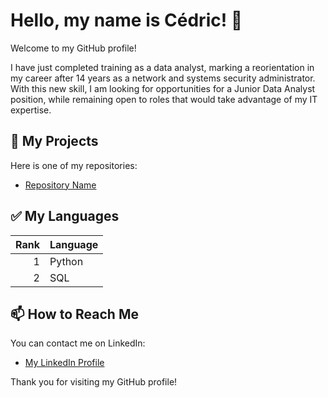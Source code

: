 # Hello, my name is Cédric! 👋

Welcome to my GitHub profile!

I have just completed training as a data analyst, marking a reorientation in my career after 14 years as a network and systems security administrator. With this new skill, I am looking for opportunities for a Junior Data Analyst position, while remaining open to roles that would take advantage of my IT expertise.

## 🚀 My Projects

Here is one of my repositories:
- [Repository Name](https://github.com/your_username/repository_name)

## ✅ My Languages

| Rank | Language |
|-----:|---------------|
|     1|Python         |
|     2|  SQL          |



## 📫 How to Reach Me

You can contact me on LinkedIn:
- [My LinkedIn Profile](https://www.linkedin.com/in/cedric-lesage-1676685/)

Thank you for visiting my GitHub profile!


